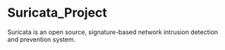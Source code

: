 # Suricata_Project
Suricata is an open source, signature-based network intrusion detection and prevention system.
